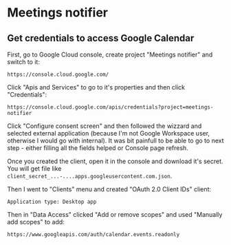 Meetings notifier
=================

Get credentials to access Google Calendar
-----------------------------------------

First, go to Google Cloud console, create project "Meetings notifier" and switch to it:

    https://console.cloud.google.com/

Click "Apis and Services" to go to it's properties and then click "Credentials":

    https://console.cloud.google.com/apis/credentials?project=meetings-notifier

Click "Configure consent screen" and then followed the wizzard and selected external application (because I'm not Google Workspace user, otherwise I would go with internal). It was bit painfull to be able to go to next step - either filling all the fields helped or Console page refresh.

Once you created the client, open it in the console and download it's secret. You will get file like `client_secret_...-....apps.googleusercontent.com.json`.

Then I went to "Clients" menu and created "OAuth 2.0 Client IDs" client:

    Application type: Desktop app

Then in "Data Access" clicked "Add or remove scopes" and used "Manually add scopes" to add:

    https://www.googleapis.com/auth/calendar.events.readonly
